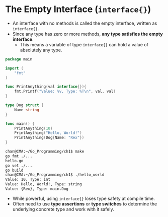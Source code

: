 # The Empty Interface (`interface{}`)

- An interface with no methods is called the empty interface, written as `interface{}`. 
- Since any type has zero or more methods, **any type satisfies the empty interface**. 
  - This means a variable of type `interface{}` can hold a value of absolutely any type.

```go
package main

import (
	"fmt"
)

func PrintAnything(val interface{}){
	fmt.Printf("Value: %v, Type: %T\n", val, val)
}

type Dog struct {
	Name string
}

func main() {
	PrintAnything(10)
	PrintAnything("Hello, World!")
	PrintAnything(Dog{Name: "Rex"})
}
```

```sh
chan@CMA:~/Go_Programming/ch1$ make
go fmt ./...
hello.go
go vet ./...
go build
chan@CMA:~/Go_Programming/ch1$ ./hello_world
Value: 10, Type: int
Value: Hello, World!, Type: string
Value: {Rex}, Type: main.Dog
```

- While powerful, using `interface{}` loses type safety at compile time.
- Often need to use **type assertions** or **type switches** to determine the underlying concrete type and work with it safely.
